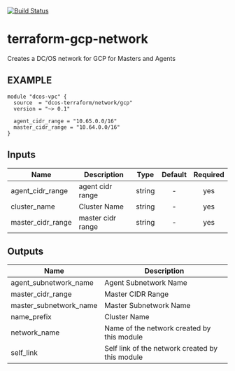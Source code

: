 [![Build Status](https://jenkins-terraform.mesosphere.com/service/dcos-terraform-jenkins/job/dcos-terraform/job/terraform-gcp-network/job/master/badge/icon)](https://jenkins-terraform.mesosphere.com/service/dcos-terraform-jenkins/job/dcos-terraform/job/terraform-gcp-network/job/master/)
#  terraform-gcp-network

Creates a DC/OS network for GCP for Masters and Agents

## EXAMPLE

```hcl
module "dcos-vpc" {
  source  = "dcos-terraform/network/gcp"
  version = "~> 0.1"

  agent_cidr_range = "10.65.0.0/16"
  master_cidr_range = "10.64.0.0/16"
}
```


## Inputs

| Name | Description | Type | Default | Required |
|------|-------------|:----:|:-----:|:-----:|
| agent_cidr_range | agent cidr range | string | - | yes |
| cluster_name | Cluster Name | string | - | yes |
| master_cidr_range | master cidr range | string | - | yes |

## Outputs

| Name | Description |
|------|-------------|
| agent_subnetwork_name | Agent Subnetwork Name |
| master_cidr_range | Master CIDR Range |
| master_subnetwork_name | Master Subnetwork Name |
| name_prefix | Cluster Name |
| network_name | Name of the network created by this module |
| self_link | Self link of the network created by this module |

